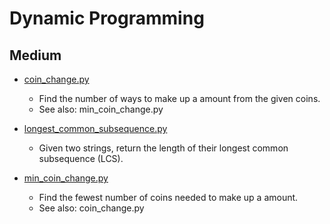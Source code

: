 Dynamic Programming
===================

## Medium

+ [coin_change.py](coin_change.py)
  - Find the number of ways to make up a amount from the given coins. 
  - See also: min_coin_change.py

+ [longest_common_subsequence.py](longest_common_subsequence.py)
  - Given two strings, return the length of their longest common subsequence (LCS).

+ [min_coin_change.py](min_coin_change.py)
  - Find the fewest number of coins needed to make up a amount. 
  - See also: coin_change.py



